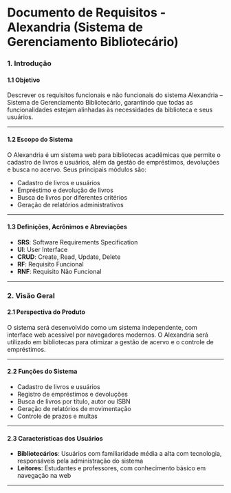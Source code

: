 # Documento de Requisitos - Alexandria (Sistema de Gerenciamento Bibliotecário)

### 1. Introdução

#### 1.1 Objetivo
  Descrever os requisitos funcionais e não funcionais do sistema Alexandria – Sistema de Gerenciamento Bibliotecário, garantindo que todas as funcionalidades estejam alinhadas às necessidades da biblioteca e seus usuários.

---

#### 1.2 Escopo do Sistema
O Alexandria é um sistema web para bibliotecas acadêmicas que permite o cadastro de livros e usuários, além da gestão de empréstimos, devoluções e busca no acervo. Seus principais módulos são:

- Cadastro de livros e usuários
- Empréstimo e devolução de livros
- Busca de livros por diferentes critérios
- Geração de relatórios administrativos

---

#### 1.3 Definições, Acrônimos e Abreviações
- **SRS**: Software Requirements Specification
- **UI**: User Interface
- **CRUD**: Create, Read, Update, Delete
- **RF**: Requisito Funcional
- **RNF**: Requisito Não Funcional

---

### 2. Visão Geral

#### 2.1 Perspectiva do Produto
O sistema será desenvolvido como um sistema independente, com interface web acessível por navegadores modernos. O Alexandria será utilizado em bibliotecas para otimizar a gestão de acervo e o controle de empréstimos.

---

#### 2.2 Funções do Sistema

- Cadastro de livros e usuários
- Registro de empréstimos e devoluções
- Busca de livros por título, autor ou ISBN
- Geração de relatórios de movimentação
- Controle de prazos e multas

---

#### 2.3 Características dos Usuários
- **Bibliotecários**: Usuários com familiaridade média a alta com tecnologia, responsáveis pela administração do sistema
- **Leitores**: Estudantes e professores, com conhecimento básico em navegação na web

---





